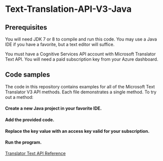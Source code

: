 # Text-Translation-API-V3-Java

## Prerequisites
You will need JDK 7 or 8 to compile and run this code. You may use a Java IDE if you have a favorite, but a text editor will suffice.

You must have a Cognitive Services API account with Microsoft Translator Text API. You will need a paid subscription key from your Azure dashboard.


## Code samples
The code in this repository contains examples for all of the Microsoft Text Translator V3 API methods. Each file demonstrates a single method. To try out a method:

#### Create a new Java project in your favorite IDE.
#### Add the provided code.
#### Replace the key value with an access key valid for your subscription.
#### Run the program.

[Translator Text API Reference](https://docs.microsoft.com/en-us/azure/cognitive-services/translator/)
